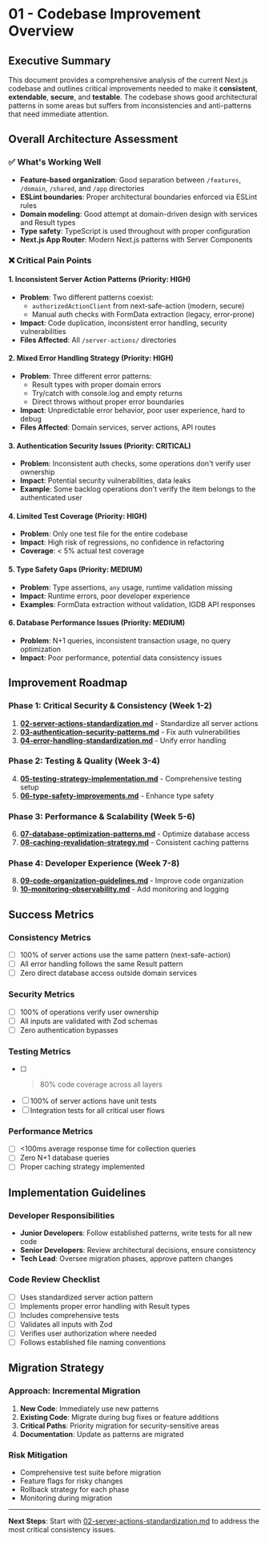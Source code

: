 # 01 - Codebase Improvement Overview

## Executive Summary

This document provides a comprehensive analysis of the current Next.js codebase and outlines critical improvements needed to make it **consistent**, **extendable**, **secure**, and **testable**. The codebase shows good architectural patterns in some areas but suffers from inconsistencies and anti-patterns that need immediate attention.

## Overall Architecture Assessment

### ✅ What's Working Well

- **Feature-based organization**: Good separation between `/features`, `/domain`, `/shared`, and `/app` directories
- **ESLint boundaries**: Proper architectural boundaries enforced via ESLint rules
- **Domain modeling**: Good attempt at domain-driven design with services and Result types
- **Type safety**: TypeScript is used throughout with proper configuration
- **Next.js App Router**: Modern Next.js patterns with Server Components

### ❌ Critical Pain Points

#### 1. **Inconsistent Server Action Patterns** (Priority: HIGH)

- **Problem**: Two different patterns coexist:
  - `authorizedActionClient` from next-safe-action (modern, secure)
  - Manual auth checks with FormData extraction (legacy, error-prone)
- **Impact**: Code duplication, inconsistent error handling, security vulnerabilities
- **Files Affected**: All `/server-actions/` directories

#### 2. **Mixed Error Handling Strategy** (Priority: HIGH)

- **Problem**: Three different error patterns:
  - Result types with proper domain errors
  - Try/catch with console.log and empty returns
  - Direct throws without proper error boundaries
- **Impact**: Unpredictable error behavior, poor user experience, hard to debug
- **Files Affected**: Domain services, server actions, API routes

#### 3. **Authentication Security Issues** (Priority: CRITICAL)

- **Problem**: Inconsistent auth checks, some operations don't verify user ownership
- **Impact**: Potential security vulnerabilities, data leaks
- **Example**: Some backlog operations don't verify the item belongs to the authenticated user

#### 4. **Limited Test Coverage** (Priority: HIGH)

- **Problem**: Only one test file for the entire codebase
- **Impact**: High risk of regressions, no confidence in refactoring
- **Coverage**: < 5% actual test coverage

#### 5. **Type Safety Gaps** (Priority: MEDIUM)

- **Problem**: Type assertions, `any` usage, runtime validation missing
- **Impact**: Runtime errors, poor developer experience
- **Examples**: FormData extraction without validation, IGDB API responses

#### 6. **Database Performance Issues** (Priority: MEDIUM)

- **Problem**: N+1 queries, inconsistent transaction usage, no query optimization
- **Impact**: Poor performance, potential data consistency issues

## Improvement Roadmap

### Phase 1: Critical Security & Consistency (Week 1-2)

1. **[02-server-actions-standardization.md](./02-server-actions-standardization.md)** - Standardize all server actions
2. **[03-authentication-security-patterns.md](./03-authentication-security-patterns.md)** - Fix auth vulnerabilities
3. **[04-error-handling-standardization.md](./04-error-handling-standardization.md)** - Unify error handling

### Phase 2: Testing & Quality (Week 3-4)

4. **[05-testing-strategy-implementation.md](./05-testing-strategy-implementation.md)** - Comprehensive testing setup
5. **[06-type-safety-improvements.md](./06-type-safety-improvements.md)** - Enhance type safety

### Phase 3: Performance & Scalability (Week 5-6)

6. **[07-database-optimization-patterns.md](./07-database-optimization-patterns.md)** - Optimize database access
7. **[08-caching-revalidation-strategy.md](./08-caching-revalidation-strategy.md)** - Consistent caching patterns

### Phase 4: Developer Experience (Week 7-8)

8. **[09-code-organization-guidelines.md](./09-code-organization-guidelines.md)** - Improve code organization
9. **[10-monitoring-observability.md](./10-monitoring-observability.md)** - Add monitoring and logging

## Success Metrics

### Consistency Metrics

- [ ] 100% of server actions use the same pattern (next-safe-action)
- [ ] All error handling follows the same Result pattern
- [ ] Zero direct database access outside domain services

### Security Metrics

- [ ] 100% of operations verify user ownership
- [ ] All inputs are validated with Zod schemas
- [ ] Zero authentication bypasses

### Testing Metrics

- [ ] > 80% code coverage across all layers
- [ ] 100% of server actions have unit tests
- [ ] Integration tests for all critical user flows

### Performance Metrics

- [ ] <100ms average response time for collection queries
- [ ] Zero N+1 database queries
- [ ] Proper caching strategy implemented

## Implementation Guidelines

### Developer Responsibilities

- **Junior Developers**: Follow established patterns, write tests for all new code
- **Senior Developers**: Review architectural decisions, ensure consistency
- **Tech Lead**: Oversee migration phases, approve pattern changes

### Code Review Checklist

- [ ] Uses standardized server action pattern
- [ ] Implements proper error handling with Result types
- [ ] Includes comprehensive tests
- [ ] Validates all inputs with Zod
- [ ] Verifies user authorization where needed
- [ ] Follows established file naming conventions

## Migration Strategy

### Approach: Incremental Migration

1. **New Code**: Immediately use new patterns
2. **Existing Code**: Migrate during bug fixes or feature additions
3. **Critical Paths**: Priority migration for security-sensitive areas
4. **Documentation**: Update as patterns are migrated

### Risk Mitigation

- Comprehensive test suite before migration
- Feature flags for risky changes
- Rollback strategy for each phase
- Monitoring during migration

---

**Next Steps**: Start with [02-server-actions-standardization.md](./02-server-actions-standardization.md) to address the most critical consistency issues.
